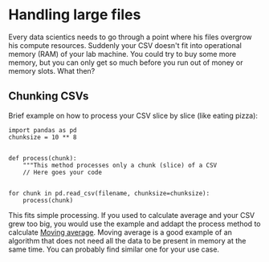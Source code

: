 # Handling large files

Every data scientics needs to go through a point where his files overgrow his compute resources. Suddenly your CSV doesn't fit into operational memory (RAM) of your lab machine. You could try to buy some more memory, but you can only get so much before you run out of money or memory slots. What then?

## Chunking CSVs

Brief example on how to process your CSV slice by slice (like eating pizza):

```
import pandas as pd
chunksize = 10 ** 8


def process(chunk):
    """This method processes only a chunk (slice) of a CSV
    // Here goes your code


for chunk in pd.read_csv(filename, chunksize=chunksize):
    process(chunk)
```

This fits simple processing. If you used to calculate average and your CSV grew too big, you would use the example and addapt the process method to calculate [Moving average](https://en.wikipedia.org/wiki/Moving_average). Moving average is a good example of an algorithm that does not need all the data to be present in memory at the same time. You can probably find similar one for your use case.

